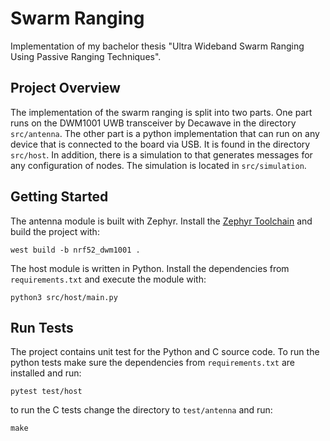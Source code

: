 # Swarm Ranging

Implementation of my bachelor thesis "Ultra Wideband Swarm Ranging Using Passive Ranging Techniques".

## Project Overview

The implementation of the swarm ranging is split into two parts. One part runs on the DWM1001 UWB transceiver by Decawave in the directory `src/antenna`.  The other part is a python implementation that can run on any device that is connected to the board via USB. It is found in the directory `src/host`. In addition, there is a simulation to that generates messages for any configuration of nodes. The simulation is located in `src/simulation`.

## Getting Started

The antenna module is built with Zephyr. Install the [Zephyr Toolchain](https://docs.zephyrproject.org/latest/getting_started/index.html) and build the project with:
```
west build -b nrf52_dwm1001 .
```

The host module is written in Python. Install the dependencies from `requirements.txt` and execute the module with:
```
python3 src/host/main.py
```

## Run Tests

The project contains unit test for the Python and C source code. To run the python tests make sure the dependencies from `requirements.txt` are installed and run:
```
pytest test/host
```
to run the C tests change the directory to `test/antenna` and run:
```
make
```
